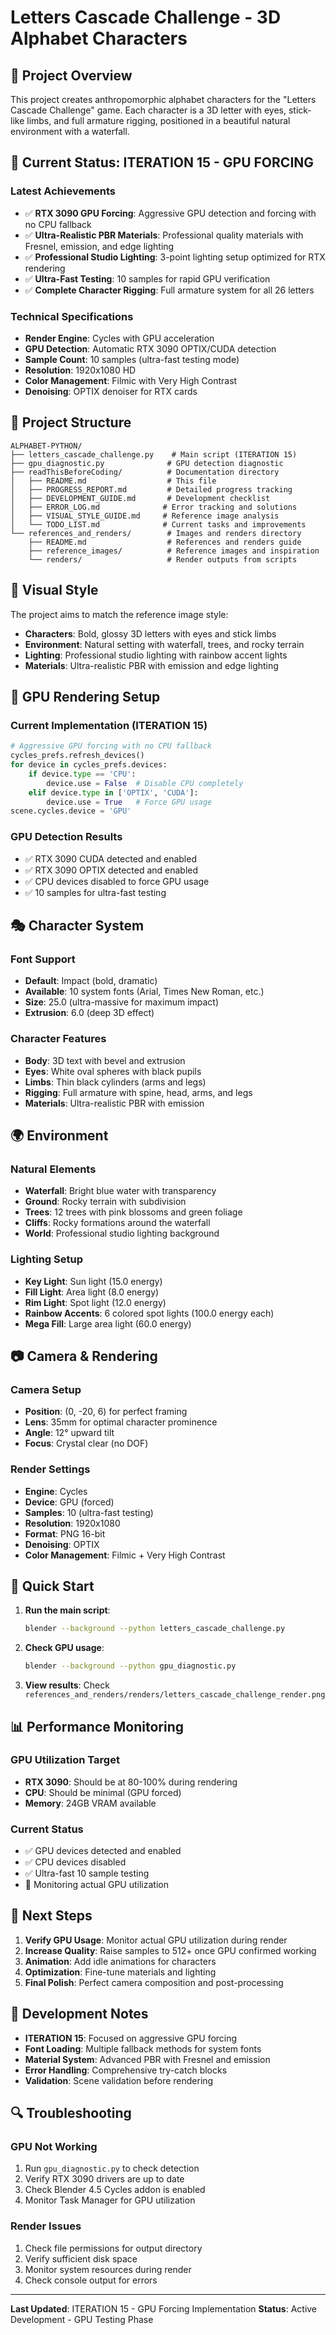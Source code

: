 # Letters Cascade Challenge - 3D Alphabet Characters

## 🎯 Project Overview

This project creates anthropomorphic alphabet characters for the "Letters Cascade Challenge" game. Each character is a 3D letter with eyes, stick-like limbs, and full armature rigging, positioned in a beautiful natural environment with a waterfall.

## 🚀 Current Status: ITERATION 15 - GPU FORCING

### Latest Achievements
- ✅ **RTX 3090 GPU Forcing**: Aggressive GPU detection and forcing with no CPU fallback
- ✅ **Ultra-Realistic PBR Materials**: Professional quality materials with Fresnel, emission, and edge lighting
- ✅ **Professional Studio Lighting**: 3-point lighting setup optimized for RTX rendering
- ✅ **Ultra-Fast Testing**: 10 samples for rapid GPU verification
- ✅ **Complete Character Rigging**: Full armature system for all 26 letters

### Technical Specifications
- **Render Engine**: Cycles with GPU acceleration
- **GPU Detection**: Automatic RTX 3090 OPTIX/CUDA detection
- **Sample Count**: 10 samples (ultra-fast testing mode)
- **Resolution**: 1920x1080 HD
- **Color Management**: Filmic with Very High Contrast
- **Denoising**: OPTIX denoiser for RTX cards

## 📁 Project Structure

```
ALPHABET-PYTHON/
├── letters_cascade_challenge.py    # Main script (ITERATION 15)
├── gpu_diagnostic.py              # GPU detection diagnostic
├── readThisBeforeCoding/          # Documentation directory
│   ├── README.md                  # This file
│   ├── PROGRESS_REPORT.md         # Detailed progress tracking
│   ├── DEVELOPMENT_GUIDE.md       # Development checklist
│   ├── ERROR_LOG.md              # Error tracking and solutions
│   ├── VISUAL_STYLE_GUIDE.md     # Reference image analysis
│   └── TODO_LIST.md              # Current tasks and improvements
└── references_and_renders/        # Images and renders directory
    ├── README.md                  # References and renders guide
    ├── reference_images/          # Reference images and inspiration
    └── renders/                   # Render outputs from scripts
```

## 🎨 Visual Style

The project aims to match the reference image style:
- **Characters**: Bold, glossy 3D letters with eyes and stick limbs
- **Environment**: Natural setting with waterfall, trees, and rocky terrain
- **Lighting**: Professional studio lighting with rainbow accent lights
- **Materials**: Ultra-realistic PBR with emission and edge lighting

## 🔧 GPU Rendering Setup

### Current Implementation (ITERATION 15)
```python
# Aggressive GPU forcing with no CPU fallback
cycles_prefs.refresh_devices()
for device in cycles_prefs.devices:
    if device.type == 'CPU':
        device.use = False  # Disable CPU completely
    elif device.type in ['OPTIX', 'CUDA']:
        device.use = True   # Force GPU usage
scene.cycles.device = 'GPU'
```

### GPU Detection Results
- ✅ RTX 3090 CUDA detected and enabled
- ✅ RTX 3090 OPTIX detected and enabled
- ✅ CPU devices disabled to force GPU usage
- ✅ 10 samples for ultra-fast testing

## 🎭 Character System

### Font Support
- **Default**: Impact (bold, dramatic)
- **Available**: 10 system fonts (Arial, Times New Roman, etc.)
- **Size**: 25.0 (ultra-massive for maximum impact)
- **Extrusion**: 6.0 (deep 3D effect)

### Character Features
- **Body**: 3D text with bevel and extrusion
- **Eyes**: White oval spheres with black pupils
- **Limbs**: Thin black cylinders (arms and legs)
- **Rigging**: Full armature with spine, head, arms, and legs
- **Materials**: Ultra-realistic PBR with emission

## 🌍 Environment

### Natural Elements
- **Waterfall**: Bright blue water with transparency
- **Ground**: Rocky terrain with subdivision
- **Trees**: 12 trees with pink blossoms and green foliage
- **Cliffs**: Rocky formations around the waterfall
- **World**: Professional studio lighting background

### Lighting Setup
- **Key Light**: Sun light (15.0 energy)
- **Fill Light**: Area light (8.0 energy)
- **Rim Light**: Spot light (12.0 energy)
- **Rainbow Accents**: 6 colored spot lights (100.0 energy each)
- **Mega Fill**: Large area light (60.0 energy)

## 📷 Camera & Rendering

### Camera Setup
- **Position**: (0, -20, 6) for perfect framing
- **Lens**: 35mm for optimal character prominence
- **Angle**: 12° upward tilt
- **Focus**: Crystal clear (no DOF)

### Render Settings
- **Engine**: Cycles
- **Device**: GPU (forced)
- **Samples**: 10 (ultra-fast testing)
- **Resolution**: 1920x1080
- **Format**: PNG 16-bit
- **Denoising**: OPTIX
- **Color Management**: Filmic + Very High Contrast

## 🚀 Quick Start

1. **Run the main script**:
   ```bash
   blender --background --python letters_cascade_challenge.py
   ```

2. **Check GPU usage**:
   ```bash
   blender --background --python gpu_diagnostic.py
   ```

3. **View results**: Check `references_and_renders/renders/letters_cascade_challenge_render.png`

## 📊 Performance Monitoring

### GPU Utilization Target
- **RTX 3090**: Should be at 80-100% during rendering
- **CPU**: Should be minimal (GPU forced)
- **Memory**: 24GB VRAM available

### Current Status
- ✅ GPU devices detected and enabled
- ✅ CPU devices disabled
- ✅ Ultra-fast 10 sample testing
- 🔄 Monitoring actual GPU utilization

## 🎯 Next Steps

1. **Verify GPU Usage**: Monitor actual GPU utilization during render
2. **Increase Quality**: Raise samples to 512+ once GPU confirmed working
3. **Animation**: Add idle animations for characters
4. **Optimization**: Fine-tune materials and lighting
5. **Final Polish**: Perfect camera composition and post-processing

## 📝 Development Notes

- **ITERATION 15**: Focused on aggressive GPU forcing
- **Font Loading**: Multiple fallback methods for system fonts
- **Material System**: Advanced PBR with Fresnel and emission
- **Error Handling**: Comprehensive try-catch blocks
- **Validation**: Scene validation before rendering

## 🔍 Troubleshooting

### GPU Not Working
1. Run `gpu_diagnostic.py` to check detection
2. Verify RTX 3090 drivers are up to date
3. Check Blender 4.5 Cycles addon is enabled
4. Monitor Task Manager for GPU utilization

### Render Issues
1. Check file permissions for output directory
2. Verify sufficient disk space
3. Monitor system resources during render
4. Check console output for errors

---

**Last Updated**: ITERATION 15 - GPU Forcing Implementation
**Status**: Active Development - GPU Testing Phase